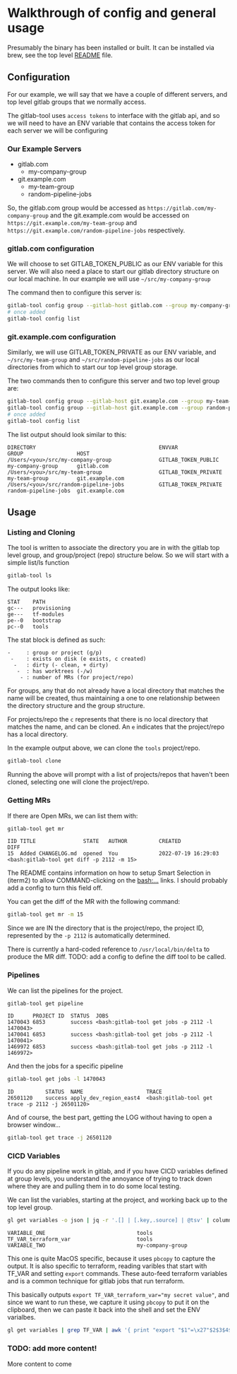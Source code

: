 # Walkthrough of config and general usage

Presumably the binary has been installed or built.  It can be installed via brew, 
see the top level [README](https://github.com/Maahsome/gitlab-tool/blob/main/README.md) file.  

## Configuration

For our example, we will say that we have a couple of different servers, and top
level gitlab groups that we normally access.  

The gitlab-tool uses `access tokens` to interface with the gitlab api, and so we 
will need to have an ENV variable that contains the access token for each server
we will be configuring

### Our Example Servers

- gitlab.com 
  - my-company-group
- git.example.com
  - my-team-group
  - random-pipeline-jobs

So, the gitlab.com group would be accessed as `https://gitlab.com/my-company-group`
and the git.example.com would be accessed on `https://git.example.com/my-team-group`
and `https://git.example.com/random-pipeline-jobs` respectively. 

### gitlab.com configuration

We will choose to set GITLAB_TOKEN_PUBLIC as our ENV variable for this server.
We will also need a place to start our gitlab directory structure on our local
machine.  In our example we will use `~/src/my-company-group`

The command then to configure this server is:

```bash
gitlab-tool config group --gitlab-host gitlab.com --group my-company-group --directory ~/src/my-company-group --env-var GITLAB_TOKEN_PUBLIC
# once added
gitlab-tool config list
```

### git.example.com configuration

Similarly, we will use GITLAB_TOKEN_PRIVATE as our ENV variable, and `~/src/my-team-group` 
and `~/src/random-pipeline-jobs` as our local directories from which to start 
our top level group storage.

The two commands then to configure this server and two top level group are:

```bash
gitlab-tool config group --gitlab-host git.example.com --group my-team-group --directory ~/src/my-team-group --env-var GITLAB_TOKEN_PRIVATE
gitlab-tool config group --gitlab-host git.example.com --group random-pipeline-jobs --directory ~/src/random-pipeline-jobs --env-var GITLAB_TOKEN_PRIVATE
# once added
gitlab-tool config list
```

The list output should look similar to this:

```plaintext
DIRECTORY                                    	ENVVAR   	          GROUP           	    HOST
/Users/<you>/src/my-company-group        	    GITLAB_TOKEN_PUBLIC	  my-company-group      gitlab.com
/Users/<you>/src/my-team-group          	    GITLAB_TOKEN_PRIVATE  my-team-group    	    git.example.com
/Users/<you>/src/random-pipeline-jobs      	    GITLAB_TOKEN_PRIVATE  random-pipeline-jobs  git.example.com
```

## Usage

### Listing and Cloning

The tool is written to associate the directory you are in with the gitlab top 
level group, and group/project (repo) structure below.  So we will start with a 
simple list/ls function

```bash
gitlab-tool ls
```

The output looks like:

```plaintext
STAT 	PATH
gc---	provisioning
ge---	tf-modules
pe--0	bootstrap
pc--0	tools
```

The stat block is defined as such:

```plaintext
-     : group or project (g/p)
 -    : exists on disk (e exists, c created)
  -   : dirty (- clean, + dirty)
   -  : has worktrees (-/w)
    - : number of MRs (for project/repo)
```

For groups, any that do not already have a local directory that matches the name
will be created, thus maintaining a one to one relationship between the directory
structure and the group structure.

For projects/repo the `c` represents that there is no local directory that matches
the name, and can be cloned.  An `e` indicates that the project/repo has a local
directory.

In the example output above, we can clone the `tools` project/repo.

```bash
gitlab-tool clone
```

Running the above will prompt with a list of projects/repos that haven't been
cloned, selecting one will clone the project/repo.

### Getting MRs

If there are Open MRs, we can list them with:

```bash
gitlab-tool get mr
```

```plaintext
IID	TITLE             	STATE 	AUTHOR       	CREATED            	DIFF
15 	Added CHANGELOG.md	opened	You          	2022-07-19 16:29:03	<bash:gitlab-tool get diff -p 2112 -m 15>
```

The README contains information on how to setup Smart Selection in (iterm2) to allow
COMMAND-clicking on the <bash:...> links.  I should probably add a config to turn 
this field off.

You can get the diff of the MR with the following command:

```bash
gitlab-tool get mr -m 15
```

Since we are IN the directory that is the project/repo, the project ID, represented
by the `-p 2112` is automatically determined.

There is currently a hard-coded reference to `/usr/local/bin/delta` to produce the
MR diff.  TODO: add a config to define the diff tool to be called.

### Pipelines

We can list the pipelines for the project.

```bash
gitlab-tool get pipeline
```

```plaintext
ID     	PROJECT ID	STATUS 	JOBS
1470043	6853      	success	<bash:gitlab-tool get jobs -p 2112 -l 1470043>
1470041	6853      	success	<bash:gitlab-tool get jobs -p 2112 -l 1470041>
1469972	6853      	success	<bash:gitlab-tool get jobs -p 2112 -l 1469972>
```

And then the jobs for a specific pipeline

```bash
gitlab-tool get jobs -l 1470043
```

```plaintext
ID        	STATUS 	NAME         	        TRACE
26501120	success	apply_dev_region_east4	<bash:gitlab-tool get trace -p 2112 -j 26501120>
```

And of course, the best part, getting the LOG without having to open a browser window...

```bash
gitlab-tool get trace -j 26501120
```

### CICD Variables

If you do any pipeline work in gitlab, and if you have CICD variables defined at 
group levels, you understand the annoyance of trying to track down where they are
and pulling them in to do some local testing.

We can list the variables, starting at the project, and working back up to the 
top level group.

```bash
gl get variables -o json | jq -r '.[] | [.key,.source] | @tsv' | column -t
```

```plaintext
VARIABLE_ONE                             tools
TF_VAR_terraform_var                     tools
VARIABLE_TWO                             my-company-group
```

This one is quite MacOS specific, because it uses `pbcopy` to capture the output.
It is also specific to terraform, reading varibles that start with TF_VAR and 
setting `export` commands.  These auto-feed terraform variables and is a common
technique for gitlab jobs that run terraform.

This basically outputs `export TF_VAR_terraform_var="my secret value"`, and since 
we want to run these, we capture it using `pbcopy` to put it on the clipboard,
then we can paste it back into the shell and set the ENV varialbes.

```bash
gl get variables | grep TF_VAR | awk '{ print "export "$1"=\x27"$2$3$4$5$6$7"\x27"}' | pbcopy
```

### TODO: add more content!

More content to come

